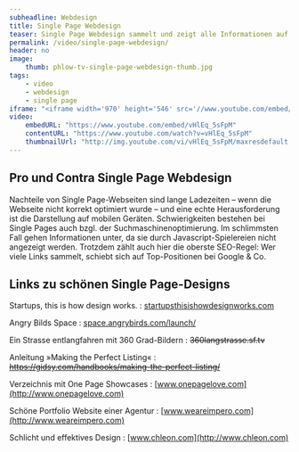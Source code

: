 ```yaml
---
subheadline: Webdesign
title: Single Page Webdesign 
teaser: Single Page Webdesign sammelt und zeigt alle Informationen auf einer einzigen Webseite, meist ordentlich mit Javascript gepfeffert. Oft toben sich Designer auf solchen Single Page-Webseiten richtig aus. Single Page-Webseiten werden im Netz für Portfolios, Events, kleine Themen, Splash Pages, Promotion- und Produkt-Websites eingesetzt. Eine kleine Einführung.
permalink: /video/single-page-webdesign/
header: no
image:
    thumb: phlow-tv-single-page-webdesign-thumb.jpg
tags:
    - video
    - webdesign
    - single page
iframe: "<iframe width='970' height='546' src='//www.youtube.com/embed/vHlEq_5sFpM' frameborder='0' allowfullscreen></iframe>"
video:
    embedURL: "https://www.youtube.com/embed/vHlEq_5sFpM"
    contentURL: "https://www.youtube.com/watch?v=vHlEq_5sFpM"
    thumbnailUrl: "http://img.youtube.com/vi/vHlEq_5sFpM/maxresdefault.jpg"
---
```



## Pro und Contra Single Page Webdesign

Nachteile von Single Page-Webseiten sind lange Ladezeiten – wenn die Webseite nicht korrekt optimiert wurde – und eine echte Herausforderung ist die Darstellung auf mobilen Geräten. Schwierigkeiten bestehen bei Single Pages auch bzgl. der Suchmaschinenoptimierung. Im schlimmsten Fall gehen Informationen unter, da sie durch Javascript-Spielereien nicht angezeigt werden. Trotzdem zählt auch hier die oberste SEO-Regel: Wer viele Links sammelt, schiebt sich auf Top-Positionen bei Google & Co.

## Links zu schönen Single Page-Designs

Startups, this is how design works.
:   [startupsthisishowdesignworks.com](http://startupsthisishowdesignworks.com)

Angry Bilds Space
:   [space.angrybirds.com/launch/](http://space.angrybirds.com/launch/)

Ein Strasse entlangfahren mit 360 Grad-Bildern
:   <s>360langstrasse.sf.tv</s>

Anleitung »Making the Perfect Listing«
:   <s>https://gidsy.com/handbooks/making-the-perfect-listing/</s>

Verzeichnis mit One Page Showcases
:   [www.onepagelove.com](http://www.onepagelove.com)

Schöne Portfolio Website einer Agentur
:   [www.weareimpero.com](http://www.weareimpero.com)

Schlicht und effektives Design
:   [www.chleon.com](http://www.chleon.com)